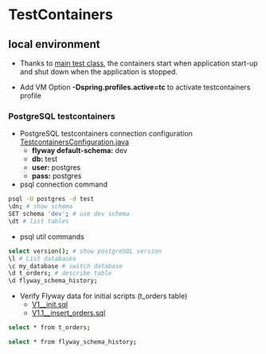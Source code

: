 
# TestContainers

## local environment
- Thanks to [main test class](src%2Ftest%2Fjava%2Fcom%2Fdemwob%2Ftraining%2Forder%2FTestOrderServiceApplication.java), the containers start when application start-up and shut down when the application is stopped.

- Add VM Option **-Dspring.profiles.active=tc** to activate testcontainers profile

### PostgreSQL testcontainers 
- PostgreSQL testcontainers connection configuration [TestcontainersConfiguration.java](src%2Ftest%2Fjava%2Fcom%2Fdemwob%2Ftraining%2Forder%2FTestcontainersConfiguration.java)
  - **flyway default-schema:** dev
  - **db:** test
  - **user:** postgres
  - **pass:** postgres
- psql connection command
```bash
psql -U postgres -d test
\dn; # show schema
SET schema 'dev'; # use dev schema
\dt # list tables
```
- psql util commands
```bash
select version(); # show postgreSQL version
\l # List databases
\c my_database # switch database
\d t_orders; # describe table
\d flyway_schema_history;
```
- Verify Flyway data for initial scripts (t_orders table)
  - [V1__init.sql](src%2Fmain%2Fresources%2Fdb%2Fmigration%2Fstructure%2FV1__init.sql)
  - [V1.1__insert_orders.sql](src%2Fmain%2Fresources%2Fdb%2Fmigration%2Fdata%2FV1.1__insert_orders.sql)
```bash
select * from t_orders;

select * from flyway_schema_history;
```
